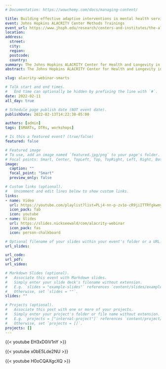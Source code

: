 ```yaml
---
# Documentation: https://wowchemy.com/docs/managing-content/

title: Building effective adaptive interventions in mental health services research
event: Johns Hopkins ALACRITY Center Methods Trainings 
event_url: https://www.jhsph.edu/research/centers-and-institutes/the-alacrity-center-for-health-and-longevity-in-mental-illness/training/for-researchers/
location:
address:
  street:
  city:
  region:
  postcode:
  country:
summary: The Johns Hopkins ALACRITY Center for Health and Longevity in Mental Illness hosts trainings for researchers interested in methods used in health services research. This series of videos provides an introduction to the use of SMARTs to build high-quality adaptive interventions for health services. 
abstract: The Johns Hopkins ALACRITY Center for Health and Longevity in Mental Illness hosts trainings for researchers interested in methods used in health services research. This series of videos provides an introduction to the use of SMARTs to build high-quality adaptive interventions for health services. Initially, we define an adaptive intervention and discuss components thereof, with a focus on identifying scientific questions of interest which might hinder their development. We then introduce the sequential, multiple-assignment randomized trial (SMART),  which is one type of experimental design which can answer scientific questions about multiple stages of the development of an effective adaptive intervention. Finally, we discuss design and analytic considerations for SMARTs.

slug: alacrity-webinar-smarts

# Talk start and end times.
#   End time can optionally be hidden by prefixing the line with `#`.
date: 2022-02-11
all_day: true

# Schedule page publish date (NOT event date).
publishDate: 2022-02-13T14:22:30-05:00

authors: [admin]
tags: [SMARTs, DTRs, workshops]

# Is this a featured event? (true/false)
featured: false

# Featured image
# To use, add an image named `featured.jpg/png` to your page's folder. 
# Focal points: Smart, Center, TopLeft, Top, TopRight, Left, Right, BottomLeft, Bottom, BottomRight.
image:
  caption: ""
  focal_point: "Smart"
  preview_only: false

# Custom links (optional).
#   Uncomment and edit lines below to show custom links.
links:
- name: Video
  url: https://youtube.com/playlist?list=PLj4-nn-p-zv1o-cR9jiITTRfgkwmyqjoD
  icon_pack: fab
  icon: youtube
- name: Slides
  url: https://slides.nickseewald/com/alacrity-webinar
  icon_pack: fas
  icon: person-chalkboard

# Optional filename of your slides within your event's folder or a URL.
url_slides:

url_code:
url_pdf: 
url_video: 

# Markdown Slides (optional).
#   Associate this event with Markdown slides.
#   Simply enter your slide deck's filename without extension.
#   E.g. `slides = "example-slides"` references `content/slides/example-slides.md`.
#   Otherwise, set `slides = ""`.
slides: ""

# Projects (optional).
#   Associate this post with one or more of your projects.
#   Simply enter your project's folder or file name without extension.
#   E.g. `projects = ["internal-project"]` references `content/project/deep-learning/index.md`.
#   Otherwise, set `projects = []`.
projects: []
---
```


{{< youtube EH3xD0iV1nY >}} <!-- Part A -->

{{< youtube x0bE5Lde2NU >}} <!-- Part B -->

{{< youtube H0oCQAXgcXQ >}} <!-- Part C -->
